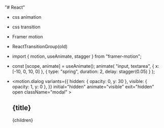 "# React"

- css animation
- css transition
- Framer motion
- ReactTransitionGroup(old)

- import { motion, useAnimate, stagger } from "framer-motion";

- const [scope, animate] = useAnimate();
  animate(
  "input, textarea",
  { x: [-10, 0, 10, 0] },
  { type: "spring", duration: 2, delay: stagger(0.05) }
  );

- <motion.dialog
  variants={{
          hidden: { opacity: 0, y: 30 },
          visible: { opacity: 1, y: 0 },
        }}
  initial="hidden"
  animate="visible"
  exit="hidden"
  open
  className="modal" >
  <h2>{title}</h2>
  {children}
  </motion.dialog>
